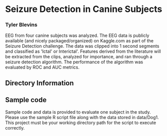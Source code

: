 # Seizure Detection in Canine Subjects
### Tyler Blevins

EEG from four canine subjects was analyzed. The EEG data is publicly available (and nicely packaged/organized) on Kaggle.com as part of the Seizure Detection challenge. The data was clipped into 1 second segments and classified as 'Ictal' or Interictal'. Features derived from the literature will be extracted from the clips, analyzed for importance, and ran through a seizure detection algorithm. The performance of the algorithm was evaluated by ROC and AUC metrics.

## Directory Information


## Sample code
Sample code and data is provided to evaluate one subject in the study. Please use the sample R script file along with the data stored in data/Dog1. This project must be your working directory path for the script to execute correctly.


